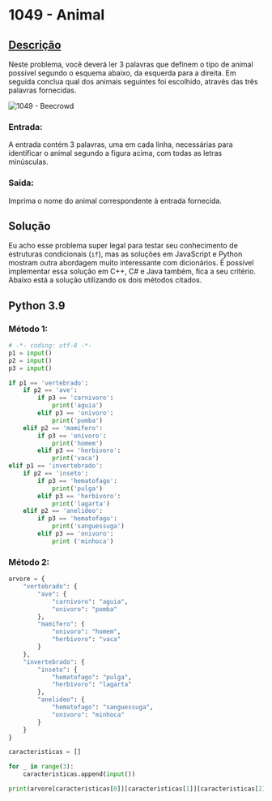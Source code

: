 # 1049 - Animal

## [Descrição](https://www.beecrowd.com.br/judge/pt/problems/view/1049)

Neste problema, você deverá ler 3 palavras que definem o tipo de animal possível segundo o esquema abaixo, da esquerda para a direita.  Em seguida conclua qual dos animais seguintes foi escolhido, através das três palavras fornecidas.

![1049 - Beecrowd](https://resources.beecrowd.com/gallery/images/problems/UOJ_1049_b.png)

### Entrada:
A entrada contém 3 palavras, uma em cada linha, necessárias para identificar o animal segundo a figura acima, com todas as letras minúsculas.

### Saída:
Imprima o nome do animal correspondente à entrada fornecida.

## Solução

Eu acho esse problema super legal para testar seu conhecimento de estruturas condicionais (`if`), mas as soluções em JavaScript e Python mostram outra abordagem muito interessante com dicionários. É possível implementar essa solução em C++, C# e Java também, fica a seu critério. Abaixo está a solução utilizando os dois métodos citados.

## Python 3.9

### Método 1:

```Python
# -*- coding: utf-8 -*-
p1 = input()
p2 = input()
p3 = input()

if p1 == 'vertebrado':
    if p2 == 'ave':
        if p3 == 'carnivoro':
            print('aguia')
        elif p3 == 'onivoro':
            print('pomba')
    elif p2 == 'mamifero':
        if p3 == 'onivoro':
            print('homem')
        elif p3 == 'herbivoro':
            print('vaca')
elif p1 == 'invertebrado':
    if p2 == 'inseto':
        if p3 == 'hematofago':
            print('pulga')
        elif p3 == 'herbivoro':
            print('lagarta')
    elif p2 == 'anelideo':
        if p3 == 'hematofago':
            print('sanguessuga')
        elif p3 == 'onivoro':
            print ('minhoca')
```

### Método 2:

```Python
arvore = {
    "vertebrado": {
        "ave": {
            "carnivoro": "aguia",
            "onivoro": "pomba"
        },
        "mamifero": {
            "onivoro": "homem",
            "herbivoro": "vaca"
        }
    },
    "invertebrado": {
        "inseto": {
            "hematofago": "pulga",
            "herbivoro": "lagarta"
        },
        "anelideo": {
            "hematofago": "sanguessuga",
            "onivoro": "minhoca"
        }
    }
}

caracteristicas = []

for _ in range(3):
    caracteristicas.append(input())

print(arvore[caracteristicas[0]][caracteristicas[1]][caracteristicas[2]])
```
